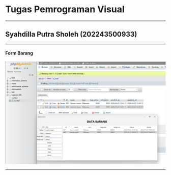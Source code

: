 # Tugas Pemrograman Visual

----

## Syahdilla Putra Sholeh (202243500933)

---

#### Form Barang

![Item Form](/picture/item-form.png)

---

